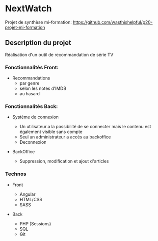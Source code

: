 # NextWatch
Projet de synthèse mi-formation: https://github.com/wasthishelpful/p20-projet-mi-formation

## Description du projet
Réalisation d'un outil de recommandation de série TV 

### Fonctionnalités Front: 

* Recommandations 
    * par genre 
    * selon les notes d'IMDB
    * au hasard

### Fonctionnalités Back: 

* Système de connexion 
    * Un utilisateur a la possibilité de se connecter mais le contenu est également visible sans compte
    * Seul un administrateur a accès au backoffice
    * Deconnexion

* BackOffice 
    * Suppression, modification et ajout d'articles

### Technos

* Front 
    * Angular
    * HTML/CSS
    * SASS

* Back 
    * PHP (Sessions)
    * SQL
    * Git



